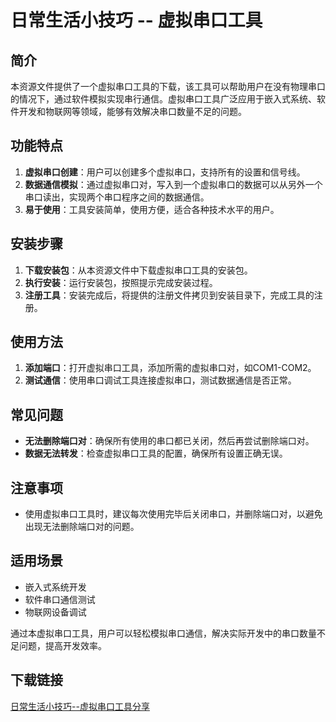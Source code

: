 # 日常生活小技巧 -- 虚拟串口工具

## 简介
本资源文件提供了一个虚拟串口工具的下载，该工具可以帮助用户在没有物理串口的情况下，通过软件模拟实现串行通信。虚拟串口工具广泛应用于嵌入式系统、软件开发和物联网等领域，能够有效解决串口数量不足的问题。

## 功能特点
1. **虚拟串口创建**：用户可以创建多个虚拟串口，支持所有的设置和信号线。
2. **数据通信模拟**：通过虚拟串口对，写入到一个虚拟串口的数据可以从另外一个串口读出，实现两个串口程序之间的数据通信。
3. **易于使用**：工具安装简单，使用方便，适合各种技术水平的用户。

## 安装步骤
1. **下载安装包**：从本资源文件中下载虚拟串口工具的安装包。
2. **执行安装**：运行安装包，按照提示完成安装过程。
3. **注册工具**：安装完成后，将提供的注册文件拷贝到安装目录下，完成工具的注册。

## 使用方法
1. **添加端口**：打开虚拟串口工具，添加所需的虚拟串口对，如COM1-COM2。
2. **测试通信**：使用串口调试工具连接虚拟串口，测试数据通信是否正常。

## 常见问题
- **无法删除端口对**：确保所有使用的串口都已关闭，然后再尝试删除端口对。
- **数据无法转发**：检查虚拟串口工具的配置，确保所有设置正确无误。

## 注意事项
- 使用虚拟串口工具时，建议每次使用完毕后关闭串口，并删除端口对，以避免出现无法删除端口对的问题。

## 适用场景
- 嵌入式系统开发
- 软件串口通信测试
- 物联网设备调试

通过本虚拟串口工具，用户可以轻松模拟串口通信，解决实际开发中的串口数量不足问题，提高开发效率。

## 下载链接

[日常生活小技巧--虚拟串口工具分享](https://pan.quark.cn/s/57033f69b1cc)